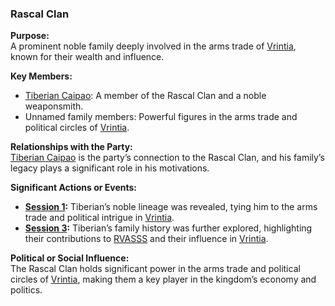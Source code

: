 ### **Rascal Clan**  

**Purpose:**  
A prominent noble family deeply involved in the arms trade of [Vrintia](/locations/vrintia), known for their wealth and influence.  

**Key Members:**  
- [Tiberian Caipao](/characters/tiberian-caipao): A member of the Rascal Clan and a noble weaponsmith.  
- Unnamed family members: Powerful figures in the arms trade and political circles of [Vrintia](/locations/vrintia).  

**Relationships with the Party:**  
[Tiberian Caipao](/characters/tiberian-caipao) is the party’s connection to the Rascal Clan, and his family’s legacy plays a significant role in his motivations.  

**Significant Actions or Events:**  
- **[Session 1](/session/session-1):** Tiberian’s noble lineage was revealed, tying him to the arms trade and political intrigue in [Vrintia](/locations/vrintia).  
- **[Session 3](/session/session-3):** Tiberian’s family history was further explored, highlighting their contributions to [RVASSS](/organizations/rvasss) and their influence in [Vrintia](/locations/vrintia).  

**Political or Social Influence:**  
The Rascal Clan holds significant power in the arms trade and political circles of [Vrintia](/locations/vrintia), making them a key player in the kingdom’s economy and politics.  